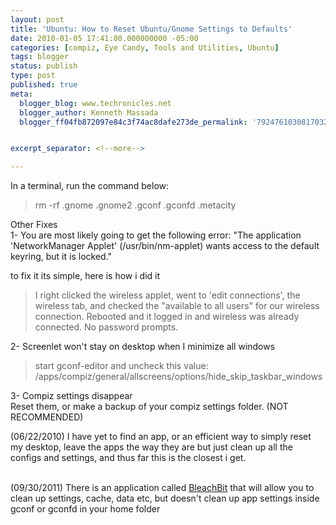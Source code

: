 ```yaml
---
layout: post
title: 'Ubuntu: How to Reset Ubuntu/Gnome Settings to Defaults'
date: 2010-01-05 17:41:00.000000000 -05:00
categories: [compiz, Eye Candy, Tools and Utilities, Ubuntu]
tags: blogger
status: publish
type: post
published: true
meta:
  blogger_blog: www.techronicles.net
  blogger_author: Kenneth Massada
  blogger_ff04fb872097e84c3f74ac8dafe273de_permalink: '7924761030817032822'


excerpt_separator: <!--more-->

---
```

<div class="separator" style="clear:both;text-align:center;"></div>
<p>In a terminal, run the command below:
<div>
<blockquote>rm -rf .gnome .gnome2 .gconf .gconfd .metacity</p></blockquote>
</div>
<p>Other Fixes<br />1- You are most likely going to get the following error: "The application 'NetworkManager Applet' (/usr/bin/nm-applet) wants access to the default keyring, but it is locked." 
<div></div>
<p>to fix it its simple, here is how i did it<br />
<blockquote>I right clicked the wireless applet, went to 'edit connections', the wireless tab, and checked the "available to all users" for our wireless connection. Rebooted and it logged in and wireless was already connected. No password prompts.</p></blockquote>
<p>2- Screenlet won't stay on desktop when I minimize all windows<br />
<blockquote>start gconf-editor and uncheck this value: /apps/compiz/general/allscreens/options/hide_skip_taskbar_windows</p></blockquote>
<p>3- Compiz settings disappear<br />Reset them, or make a backup of your compiz settings folder. (NOT RECOMMENDED)</p>
<p><span>(06/22/2010) I have yet to find an app, or an efficient way to simply reset my desktop, leave the apps the way they are but just clean up all the configs and settings, and thus far this is the closest i get.</span>
<div><span><br /></span></div>
<div><span>(09/30/2011) There is an application called <a href="http://bleachbit.sourceforge.net/">BleachBit</a> that will allow you to clean up settings, cache, data etc, but doesn't clean up app settings inside gconf or gconfd in your home folder</span></div>

